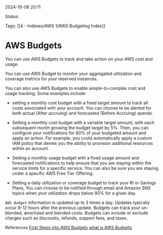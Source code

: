 2024-10-06 20:11

Status:

Tags:
[[4 - Indexes/AWS 1/AWS Budgeting Index]]

# AWS Budgets

You can use AWS Budgets to track and take action on your AWS cost and usage. 

You can use AWS Budget to monitor your aggregated utilization and coverage metrics for your reserved instances.

You can also use AWS Budgets to enable simple-to-complex cost and usage tracking. Some examples include:

- setting a monthly cost budget with a fixed target amount to track all costs associated with your account. You can choose to be alerted for both actual (After accruing) and forecasted (Before Accruing) spends.

- Setting a monthly cost budget with a variable target amount, with each subsequent month growing the budget target by 5%. Then, you can configure your notifications for 80% of your budgeted amount and apply an action. For example, you could automatically apply a custom IAM policy that denies you the ability to provision additional resources within an account.

- Setting a monthly usage budget with a fixed usage amount and forecasted notifications to help ensure that you are staying within the service limits for a specific service. You can also be sure you are staying under a specific AWS Free Tier Offering.

- Setting a daily utilization or coverage budget to track your RI or Savings Plans, You can choose to be notified through email and Amazon SNS topics when your utilization drops below 80% for a given day.

`AWS Budget` information is updated up to 3 times a day. Updates typically occur 8-12 hours after the previous update. Budgets can track your un-blended, amortized and blended costs. Budgets can include or exclude charges such as discounts, refunds, support fees, and taxes.

References 
[First Steps into AWS Budgets](https://docs.aws.amazon.com/cost-management/latest/userguide/budgets-best-practices.html)
[what is AWS Budgets](https://docs.aws.amazon.com/cost-management/latest/userguide/budgets-managing-costs.html)